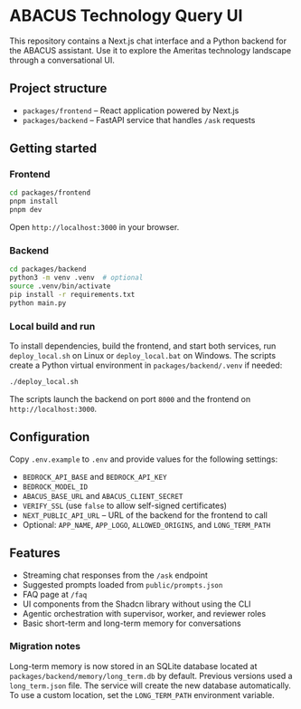 # ABACUS Technology Query UI

This repository contains a Next.js chat interface and a Python backend for the ABACUS assistant. Use it to explore the Ameritas technology landscape through a conversational UI.

## Project structure

- `packages/frontend` – React application powered by Next.js
- `packages/backend` – FastAPI service that handles `/ask` requests

## Getting started

### Frontend

```bash
cd packages/frontend
pnpm install
pnpm dev
```

Open `http://localhost:3000` in your browser.

### Backend

```bash
cd packages/backend
python3 -m venv .venv  # optional
source .venv/bin/activate
pip install -r requirements.txt
python main.py
```

### Local build and run

To install dependencies, build the frontend, and start both services, run
`deploy_local.sh` on Linux or `deploy_local.bat` on Windows. The scripts
create a Python virtual environment in `packages/backend/.venv` if needed:

```bash
./deploy_local.sh
```

The scripts launch the backend on port `8000` and the frontend on
`http://localhost:3000`.

## Configuration

Copy `.env.example` to `.env` and provide values for the following settings:

- `BEDROCK_API_BASE` and `BEDROCK_API_KEY`
- `BEDROCK_MODEL_ID`
- `ABACUS_BASE_URL` and `ABACUS_CLIENT_SECRET`
- `VERIFY_SSL` (use `false` to allow self-signed certificates)
- `NEXT_PUBLIC_API_URL` – URL of the backend for the frontend to call
- Optional: `APP_NAME`, `APP_LOGO`, `ALLOWED_ORIGINS`, and `LONG_TERM_PATH`

## Features

- Streaming chat responses from the `/ask` endpoint
- Suggested prompts loaded from `public/prompts.json`
- FAQ page at `/faq`
- UI components from the Shadcn library without using the CLI
- Agentic orchestration with supervisor, worker, and reviewer roles
- Basic short-term and long-term memory for conversations

### Migration notes

Long-term memory is now stored in an SQLite database located at
`packages/backend/memory/long_term.db` by default. Previous versions used a
`long_term.json` file. The service will create the new database automatically.
To use a custom location, set the `LONG_TERM_PATH` environment variable.
